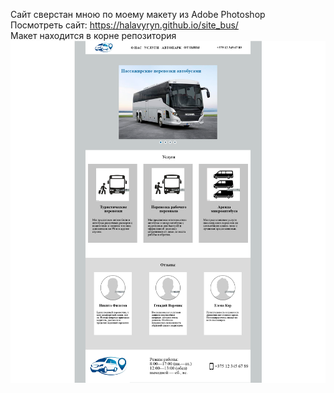 Сайт сверстан мною по моему макету из Adobe Photoshop<br>
Посмотреть сайт: https://halavyryn.github.io/site_bus/<br>
Макет находится в корне репозитория<br>
![Image alt](bus.png)
